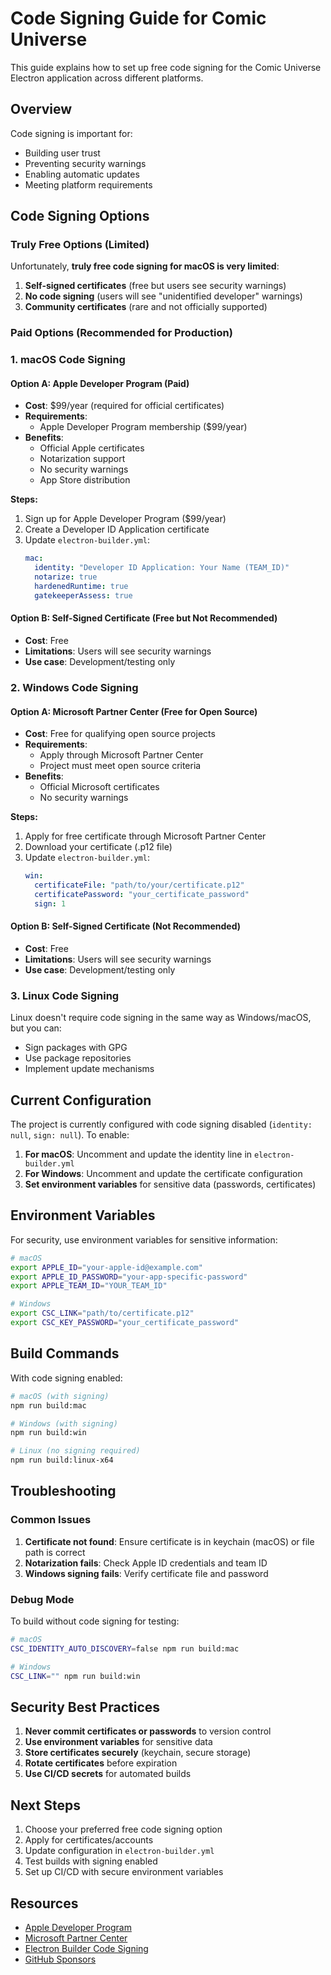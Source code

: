 # Code Signing Guide for Comic Universe

This guide explains how to set up free code signing for the Comic Universe Electron application across different platforms.

## Overview

Code signing is important for:
- Building user trust
- Preventing security warnings
- Enabling automatic updates
- Meeting platform requirements

## Code Signing Options

### Truly Free Options (Limited)

Unfortunately, **truly free code signing for macOS is very limited**:

1. **Self-signed certificates** (free but users see security warnings)
2. **No code signing** (users will see "unidentified developer" warnings)
3. **Community certificates** (rare and not officially supported)

### Paid Options (Recommended for Production)

### 1. macOS Code Signing

#### Option A: Apple Developer Program (Paid)
- **Cost**: $99/year (required for official certificates)
- **Requirements**: 
  - Apple Developer Program membership ($99/year)
- **Benefits**: 
  - Official Apple certificates
  - Notarization support
  - No security warnings
  - App Store distribution

**Steps:**
1. Sign up for Apple Developer Program ($99/year)
2. Create a Developer ID Application certificate
3. Update `electron-builder.yml`:
   ```yaml
   mac:
     identity: "Developer ID Application: Your Name (TEAM_ID)"
     notarize: true
     hardenedRuntime: true
     gatekeeperAssess: true
   ```

#### Option B: Self-Signed Certificate (Free but Not Recommended)
- **Cost**: Free
- **Limitations**: Users will see security warnings
- **Use case**: Development/testing only

### 2. Windows Code Signing

#### Option A: Microsoft Partner Center (Free for Open Source)
- **Cost**: Free for qualifying open source projects
- **Requirements**: 
  - Apply through Microsoft Partner Center
  - Project must meet open source criteria
- **Benefits**: 
  - Official Microsoft certificates
  - No security warnings

**Steps:**
1. Apply for free certificate through Microsoft Partner Center
2. Download your certificate (.p12 file)
3. Update `electron-builder.yml`:
   ```yaml
   win:
     certificateFile: "path/to/your/certificate.p12"
     certificatePassword: "your_certificate_password"
     sign: 1
   ```

#### Option B: Self-Signed Certificate (Not Recommended)
- **Cost**: Free
- **Limitations**: Users will see security warnings
- **Use case**: Development/testing only

### 3. Linux Code Signing

Linux doesn't require code signing in the same way as Windows/macOS, but you can:
- Sign packages with GPG
- Use package repositories
- Implement update mechanisms

## Current Configuration

The project is currently configured with code signing disabled (`identity: null`, `sign: null`). To enable:

1. **For macOS**: Uncomment and update the identity line in `electron-builder.yml`
2. **For Windows**: Uncomment and update the certificate configuration
3. **Set environment variables** for sensitive data (passwords, certificates)

## Environment Variables

For security, use environment variables for sensitive information:

```bash
# macOS
export APPLE_ID="your-apple-id@example.com"
export APPLE_ID_PASSWORD="your-app-specific-password"
export APPLE_TEAM_ID="YOUR_TEAM_ID"

# Windows
export CSC_LINK="path/to/certificate.p12"
export CSC_KEY_PASSWORD="your_certificate_password"
```

## Build Commands

With code signing enabled:

```bash
# macOS (with signing)
npm run build:mac

# Windows (with signing)
npm run build:win

# Linux (no signing required)
npm run build:linux-x64
```

## Troubleshooting

### Common Issues

1. **Certificate not found**: Ensure certificate is in keychain (macOS) or file path is correct
2. **Notarization fails**: Check Apple ID credentials and team ID
3. **Windows signing fails**: Verify certificate file and password

### Debug Mode

To build without code signing for testing:
```bash
# macOS
CSC_IDENTITY_AUTO_DISCOVERY=false npm run build:mac

# Windows
CSC_LINK="" npm run build:win
```

## Security Best Practices

1. **Never commit certificates or passwords** to version control
2. **Use environment variables** for sensitive data
3. **Store certificates securely** (keychain, secure storage)
4. **Rotate certificates** before expiration
5. **Use CI/CD secrets** for automated builds

## Next Steps

1. Choose your preferred free code signing option
2. Apply for certificates/accounts
3. Update configuration in `electron-builder.yml`
4. Test builds with signing enabled
5. Set up CI/CD with secure environment variables

## Resources

- [Apple Developer Program](https://developer.apple.com/programs/)
- [Microsoft Partner Center](https://partner.microsoft.com/)
- [Electron Builder Code Signing](https://www.electron.build/code-signing)
- [GitHub Sponsors](https://github.com/sponsors)

